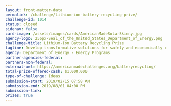 ```yaml
---
layout: front-matter-data
permalink: /challenge/lithium-ion-battery-recycling-prize/
challenge-id: 1014
status: closed
sidenav: false
card-image: /assets/images/cards/AmericanMadeSolarSkinny.jpg
agency-logo: 256px-Seal_of_the_United_States_Department_of_Energy.png
challenge-title: Lithium-Ion Battery Recycling Prize
tagline: Develop transformative solutions for safely and economically collecting, sorting, storing, and transporting 90% of discarded or spent lithium-ion batteries in the United States with the ultimate goal of reintroducing key materials to the battery manufacturing supply chain.
agency: Department of Energy - Energy Programs
partner-agencies-federal: 
partners-non-federal: 
external-url: https://americanmadechallenges.org/batteryrecycling/
total-prize-offered-cash: $1,000,000
type-of-challenge: Ideas
submission-start: 2019/02/15 07:58 AM
submission-end: 2019/08/01 04:00 PM
submission-link:  
prizes: true
---
```




